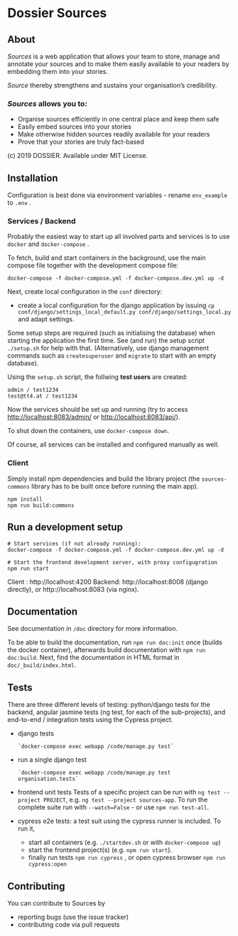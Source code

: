 Dossier Sources
===============

About
-----

*Sources* is a web application that allows your team to store, manage and annotate your sources and to make them easily available to your readers by embedding them into your stories.

*Source* thereby strengthens and sustains your organisation’s credibility.

### *Sources* allows you to:

* Organise sources efficiently in one central place and keep them safe
* Easily embed sources into your stories
* Make otherwise hidden sources readily available for your readers
* Prove that your stories are truly fact-based

(c) 2019 DOSSIER. Available under MIT License.

Installation
------------

Configuration is best done via environment variables - rename `env_example`
to `.env` .

### Services / Backend

Probably the easiest way to start up all involved parts and services is to
use `docker` and `docker-compose` .

To fetch, build and start containers in the background, use the main compose
file together with the development compose file:

   `docker-compose -f docker-compose.yml -f docker-compose.dev.yml up -d`

Next, create local configuration in the `conf` directory:

  - create a local configuration for the django application by issuing
    `cp conf/django/settings_local_default.py conf/django/settings_local.py`
    and adapt settings.

Some setup steps are required (such as initialising the database) when starting
the application the first time. See (and run) the setup script `./setup.sh` for
help with that. (Alternatively, use django management commands such as
`createsuperuser` and `migrate` to start with an empty database).

Using the `setup.sh` script, the follwing **test users** are created:

    admin / test1234
    test@tt4.at / test1234

Now the services should be set up and running (try to access
[http://localhost:8083/admin/](http://localhost:8083/admin/) or
[http://localhost:8083/api/](http://localhost:8083/api/)).

To shut down the containers, use `docker-compose down`.

Of course, all services can be installed and configured manually as well.

### Client

Simply install npm dependencies and build the library project
(the `sources-commons` library has to be built once before running the main
app).

    npm install
    npm run build:commons


Run a development setup
-----------------------

    # Start services (if not already running):
    docker-compose -f docker-compose.yml -f docker-compose.dev.yml up -d

    # Start the frontend development server, with proxy configugration
    npm run start

Client : http://localhost:4200
Backend: http://localhost:8008 (django directly), or http://localhost:8083 (via nginx).


Documentation
-------------

See documentation in `/doc` directory for more information.

To be able to build the documentation, run `npm run doc:init` once (builds the docker container),
afterwards build documentation with `npm run doc:build`.
Next, find the documentation in HTML format in `doc/_build/index.html`.

Tests
-----

There are three different levels of testing: python/django tests for the backend,
angular jasmine tests (ng test, for each of the sub-projects), and
end-to-end / integration tests using the Cypress project.

 - django tests

       `docker-compose exec webapp /code/manage.py test`

 - run a single django test

       `docker-compose exec webapp /code/manage.py test organisation.tests`

 - frontend unit tests
   Tests of a specific project can be run with `ng test --project PROJECT`, e.g.
   `ng test --project sources-app`. To run the complete suite run with `--watch=False` -
   or use `npm run test-all`.


 - cypress e2e tests: a test suit using the cypress runner is included. To run it,

     - start all containers (e.g. `./startdev.sh` or with `docker-compose up`)
     - start the frontend project(s) (e.g. `npm run start`).
     - finally run tests `npm run cypress` , or open cypress browser `npm run cypress:open`

Contributing
------------

You can contribute to Sources by

 - reporting bugs (use the issue tracker)
 - contributing code via pull requests






